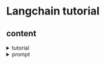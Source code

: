 # Langchain tutorial
## content
<details><summary>tutorial</summary>

- [tutorial](./notebooks/tutorial/LCEL.ipynb)
- [Langchain_Interface](./notebooks/tutorial/Langchain_Interface.ipynb)
- [Runnable](./notebooks/tutorial/Runnable.ipynb)
</details>
<details><summary>prompt</summary>

- [prompt]
</details>
